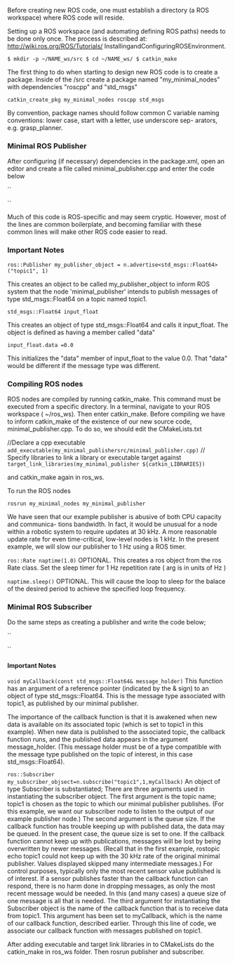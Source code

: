 Before creating new ROS code, one must establish a directory (a ROS workspace) where ROS code will reside.

Setting up a ROS workspace (and automating defining ROS paths) needs to be done only once. The process is described at: http://wiki.ros.org/ROS/Tutorials/
InstallingandConfiguringROSEnvironment.

``
$ mkdir -p ~/NAME_ws/src
$ cd ~/NAME_ws/
$ catkin_make
``

The first thing to do when starting to design new ROS code is to create a package. Inside of the /src create a package named "my_minimal_nodes" with dependencies "roscpp" and "std_msgs"

``
catkin_create_pkg my_minimal_nodes roscpp std_msgs
``

By convention, package names should follow common C variable naming conventions: lower case, start with a letter, use underscore sep-
arators, e.g. grasp_planner.

### Minimal ROS Publisher

After configuring (if necessary) dependencies in the package.xml, open an editor and create a file called minimal_publisher.cpp and enter the code below

``

``

Much of this code is ROS-specific and may seem cryptic. However, most of the lines are common boilerplate, and
becoming familiar with these common lines will make other ROS code easier to read.

### Important Notes

``
ros::Publisher my_publisher_object = n.advertise<std_msgs::Float64>("topic1", 1)
``

This creates an object to be called my_publisher_object to inform ROS system that the node 'minimal_publisher' intends to publish messages of type std_msgs::Float64 on a topic named topic1.

``
std_msgs::Float64 input_float
``

This creates an object of type std_msgs::Float64 and calls it input_float. The object is defined as having a member called "data"

``
input_float.data =0.0
``

This initializes the "data" member of input_float to the value 0.0. That "data" would be different if the message type was different.



### Compiling ROS nodes

ROS nodes are compiled by running catkin_make. This command must be executed from a specific directory. In a terminal, navigate to your ROS workspace ( ~/ros_ws). Then enter
catkin_make. Before compiling we have to inform catkin_make of the existence of our new source code, minimal_publisher.cpp. To do so, we should edit the CMakeLists.txt 

//Declare a cpp executable
``
add_executable(my_minimal_publishersrc/minimal_publisher.cpp)
``
// Specify libraries to link a library or executable target against
``
target_link_libraries(my_minimal_publisher ${catkin_LIBRARIES})
``

and catkin_make again in ros_ws.

To run the ROS nodes

``
rosrun my_minimal_nodes my_minimal_publisher
``

We have seen that our example publisher is abusive of both CPU capacity and communica-
tions bandwidth. In fact, it would be unusual for a node within a robotic system to require
updates at 30 kHz. A more reasonable update rate for even time-critical, low-level nodes is
1 kHz. In the present example, we will slow our publisher to 1 Hz using a ROS timer.

``
ros::Rate naptime(1.0)
``
OPTIONAL. This creates a ros object from the ros Rate class. Set the sleep timer for 1 Hz repetition rate ( arg is in units of Hz )

``
naptime.sleep()
``
OPTIONAL. This will cause the loop to sleep for the balace of the desired period to achieve the specified loop frequency.


### Minimal ROS Subscriber
Do the same steps as creating a publisher and write the code below;

``

``
#### Important Notes

``
void myCallback(const std_msgs::Float64& message_holder)
``
This function has an argument of a reference pointer (indicated by the & sign) to an object
of type std_msgs::Float64. This is the message type associated with topic1, as published
by our minimal publisher.

The importance of the callback function is that it is awakened when new data is available
on its associated topic (which is set to topic1 in this example). When new data is published
to the associated topic, the callback function runs, and the published data appears in the
argument message_holder. (This message holder must be of a type compatible with the
message type published on the topic of interest, in this case std_msgs::Float64).


``
ros::Subscriber my_subscriber_objsect=n.subscribe("topic1",1,myCallback)
``
An object of type Subscriber is substantiated; There are three arguments used in instantiating the subscriber object. 
The first argument is the topic name; topic1 is chosen as the topic to which our minimal
publisher publishes. (For this example, we want our subscriber node to listen to the output
of our example publisher node.)
The second argument is the queue size. If the callback function has trouble keeping up
with published data, the data may be queued. In the present case, the queue size is set to
one. If the callback function cannot keep up with publications, messages will be lost by being
overwritten by newer messages. (Recall that in the first example, rostopic echo topic1
could not keep up with the 30 kHz rate of the original minimal publisher. Values displayed
skipped many intermediate messages.) For control purposes, typically only the most recent
sensor value published is of interest. If a sensor publishes faster than the callback function
can respond, there is no harm done in dropping messages, as only the most recent message
would be needed. In this (and many cases) a queue size of one message is all that is needed.
The third argument for instantiating the Subscriber object is the name of the callback
function that is to receive data from topic1. This argument has been set to myCallback,
which is the name of our callback function, described earlier. Through this line of code, we
associate our callback function with messages published on topic1.

After adding executable and target link libraries in to CMakeLists do the catkin_make in ros_ws folder. Then rosrun publisher and subscriber.

